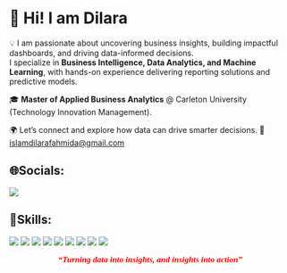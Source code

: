 # 👋 Hi! I am Dilara

💡 I am passionate about uncovering business insights, building impactful dashboards, and driving data-informed decisions.  
I specialize in **Business Intelligence, Data Analytics, and Machine Learning**, with hands-on experience delivering reporting solutions and predictive models.  

🎓 **Master of Applied Business Analytics** @ Carleton University (Technology Innovation Management).  
 
🌍 Let’s connect and explore how data can drive smarter decisions. 📩 islamdilarafahmida@gmail.com  



## 🌐Socials:
<a href="https://www.linkedin.com/in/dilaraislam/"><img src="https://img.shields.io/badge/LinkedIn-0077B5?style=for-the-badge&logo=linkedin&logoColor=white"></a>  



## 💼Skills:
<img src="https://img.shields.io/badge/Python-3776AB?style=for-the-badge&logo=python&logoColor=white">  <img src="https://img.shields.io/badge/R-276DC3?style=for-the-badge&logo=r&logoColor=white">  <img src="https://img.shields.io/badge/SQL-336791?style=for-the-badge&logo=postgresql&logoColor=white">  <img src="https://img.shields.io/badge/PowerBI-F2C811?style=for-the-badge&logo=powerbi&logoColor=black">  <img src="https://img.shields.io/badge/Tableau-E97627?style=for-the-badge&logo=tableau&logoColor=white">  <img src="https://img.shields.io/badge/Google%20Data%20Studio-4285F4?style=for-the-badge&logo=googledatastudio&logoColor=white">  <img src="https://img.shields.io/badge/Microsoft%20Fabric-0078D4?style=for-the-badge&logo=microsoft&logoColor=white">  <img src="https://img.shields.io/badge/Excel-217346?style=for-the-badge&logo=microsoft-excel&logoColor=white">  <img src="https://img.shields.io/badge/LaTeX-008080?style=for-the-badge&logo=latex&logoColor=white">  


 <p align="center">
  <span style="font-family: 'EB Garamond', serif; font-size:15px; color:red;">
    <b><i>“Turning data into insights, and insights into action”</i></b>
  </span>
</p>

